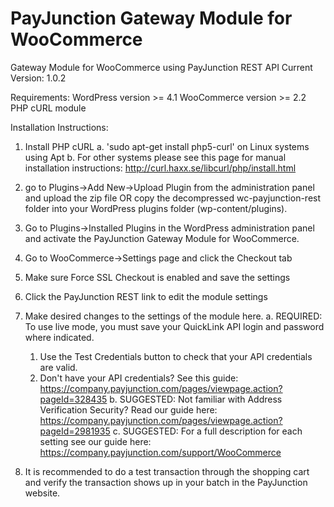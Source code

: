 # PayJunction Gateway Module for WooCommerce
Gateway Module for WooCommerce using PayJunction REST API
Current Version: 1.0.2

Requirements:
  WordPress version >= 4.1
  WooCommerce version >= 2.2
  PHP cURL module
  
Installation Instructions:
  1. Install PHP cURL
    a. 'sudo apt-get install php5-curl' on Linux systems using Apt
    b. For other systems please see this page for manual installation instructions: http://curl.haxx.se/libcurl/php/install.html
  
  2. go to Plugins->Add New->Upload Plugin from the administration panel and upload the zip file
      OR copy the decompressed wc-payjunction-rest folder into your WordPress plugins folder (wp-content/plugins).
  3. Go to Plugins->Installed Plugins in the WordPress administration panel and activate the 
      PayJunction Gateway Module for WooCommerce.
  4. Go to WooCommerce->Settings page and click the Checkout tab
  5. Make sure Force SSL Checkout is enabled and save the settings
  6. Click the PayJunction REST link to edit the module settings
  7. Make desired changes to the settings of the module here.
    a. REQUIRED: To use live mode, you must save your QuickLink API login and password where indicated.
      1) Use the Test Credentials button to check that your API credentials are valid.
      2) Don't have your API credentials? See this guide: https://company.payjunction.com/pages/viewpage.action?pageId=328435
    b. SUGGESTED: Not familiar with Address Verification Security? Read our guide here: https://company.payjunction.com/pages/viewpage.action?pageId=2981935
    c. SUGGESTED: For a full description for each setting see our guide here: https://company.payjunction.com/support/WooCommerce
  8. It is recommended to do a test transaction through the shopping cart and verify the transaction shows up in 
      your batch in the PayJunction website.
